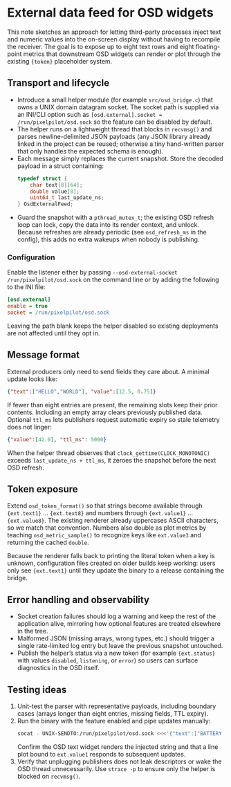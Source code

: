 # External data feed for OSD widgets

This note sketches an approach for letting third-party processes inject text and
numeric values into the on-screen display without having to recompile the
receiver. The goal is to expose up to eight text rows and eight floating-point
metrics that downstream OSD widgets can render or plot through the existing
`{token}` placeholder system.

## Transport and lifecycle

* Introduce a small helper module (for example `src/osd_bridge.c`) that owns a
  UNIX domain datagram socket. The socket path is supplied via an INI/CLI option
  such as `[osd.external].socket = /run/pixelpilot/osd.sock` so the feature can
  be disabled by default.
* The helper runs on a lightweight thread that blocks in `recvmsg()` and parses
  newline-delimited JSON payloads (any JSON library already linked in the
  project can be reused; otherwise a tiny hand-written parser that only handles
  the expected schema is enough).
* Each message simply replaces the current snapshot. Store the decoded payload
  in a struct containing:
  ```c
  typedef struct {
      char text[8][64];
      double value[8];
      uint64_t last_update_ns;
  } OsdExternalFeed;
  ```
* Guard the snapshot with a `pthread_mutex_t`; the existing OSD refresh loop can
  lock, copy the data into its render context, and unlock. Because refreshes are
  already periodic (see `osd_refresh_ms` in the config), this adds no extra
  wakeups when nobody is publishing.

### Configuration

Enable the listener either by passing `--osd-external-socket /run/pixelpilot/osd.sock`
on the command line or by adding the following to the INI file:

```ini
[osd.external]
enable = true
socket = /run/pixelpilot/osd.sock
```

Leaving the path blank keeps the helper disabled so existing deployments are not
affected until they opt in.

## Message format

External producers only need to send fields they care about. A minimal update
looks like:

```json
{"text":["HELLO","WORLD"], "value":[12.5, 0.75]}
```

If fewer than eight entries are present, the remaining slots keep their prior
contents. Including an empty array clears previously published data. Optional
`ttl_ms` lets publishers request automatic expiry so stale telemetry does not
linger:

```json
{"value":[42.0], "ttl_ms": 5000}
```

When the helper thread observes that `clock_gettime(CLOCK_MONOTONIC)` exceeds
`last_update_ns + ttl_ms`, it zeroes the snapshot before the next OSD refresh.

## Token exposure

Extend `osd_token_format()` so that strings become available through
`{ext.text1}` … `{ext.text8}` and numbers through `{ext.value1}` …
`{ext.value8}`. The existing renderer already uppercases ASCII characters, so we
match that convention. Numbers also double as plot metrics by teaching
`osd_metric_sample()` to recognize keys like `ext.value3` and returning the
cached `double`.

Because the renderer falls back to printing the literal token when a key is
unknown, configuration files created on older builds keep working: users only
see `{ext.text1}` until they update the binary to a release containing the
bridge.

## Error handling and observability

* Socket creation failures should log a warning and keep the rest of the
  application alive, mirroring how optional features are treated elsewhere in
  the tree.
* Malformed JSON (missing arrays, wrong types, etc.) should trigger a single
  rate-limited log entry but leave the previous snapshot untouched.
* Publish the helper’s status via a new token (for example `{ext.status}` with
  values `disabled`, `listening`, or `error`) so users can surface diagnostics in
  the OSD itself.

## Testing ideas

1. Unit-test the parser with representative payloads, including boundary cases
   (arrays longer than eight entries, missing fields, TTL expiry).
2. Run the binary with the feature enabled and pipe updates manually:
   ```sh
   socat - UNIX-SENDTO:/run/pixelpilot/osd.sock <<<'{"text":["BATTERY 12.6V"]}'
   ```
   Confirm the OSD text widget renders the injected string and that a line plot
   bound to `ext.value1` responds to subsequent updates.
3. Verify that unplugging publishers does not leak descriptors or wake the OSD
   thread unnecessarily. Use `strace -p` to ensure only the helper is blocked on
   `recvmsg()`.
